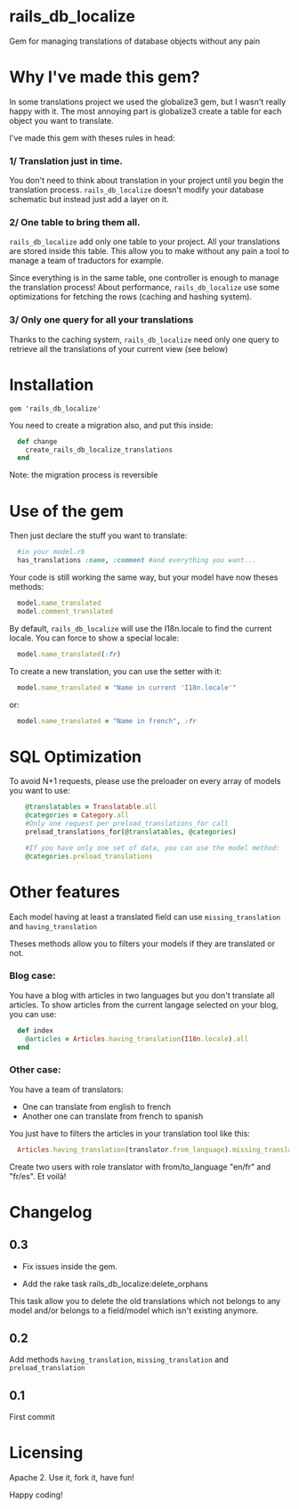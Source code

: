 # rails_db_localize

Gem for managing translations of database objects without any pain

# Why I've made this gem?

In some translations project we used the globalize3 gem, but I wasn't really happy with it.
The most annoying part is globalize3 create a table for each object you want to translate.

I've made this gem with theses rules in head:

### 1/ Translation just in time.

You don't need to think about translation in your project until you begin the translation process.
`rails_db_localize` doesn't modify your database schematic but instead just add a layer on it.

### 2/ One table to bring them all.

`rails_db_localize` add only one table to your project. All your translations are stored inside this table.
This allow you to make without any pain a tool to manage a team of traductors for example. 

Since everything is in the same table, one controller is enough to manage the translation process!
About performance, `rails_db_localize` use some optimizations for fetching the rows (caching and hashing system).

### 3/ Only one query for all your translations

Thanks to the caching system, `rails_db_localize` need only one query to retrieve all the translations of your current view (see below)

# Installation

```Gemfile
gem 'rails_db_localize'
```

You need to create a migration also, and put this inside:

```ruby
  def change
    create_rails_db_localize_translations
  end
```

Note: the migration process is reversible

# Use of the gem

Then just declare the stuff you want to translate:

```ruby
  #in your model.rb
  has_translations :name, :comment #and everything you want...
```

Your code is still working the same way, but your model have now theses methods:

```ruby
  model.name_translated
  model.comment_translated
```

By default, `rails_db_localize` will use the I18n.locale to find the current locale. You can force to show a special locale:

```ruby
  model.name_translated(:fr)
```

To create a new translation, you can use the setter with it:

```ruby
  model.name_translated = "Name in current 'I18n.locale'"
```

or:

```ruby
  model.name_translated = "Name in french", :fr
```

# SQL Optimization

To avoid N+1 requests, please use the preloader on every array of models you want to use:

```ruby
    @translatables = Translatable.all
    @categories = Category.all
    #Only one request per preload_translations_for call
    preload_translations_for(@translatables, @categories)

    #If you have only one set of data, you can use the model method:
    @categories.preload_translations
```

# Other features

Each model having at least a translated field can use `missing_translation` and `having_translation`

Theses methods allow you to filters your models if they are translated or not.

### Blog case:

You have a blog with articles in two languages but you don't translate all articles.
To show articles from the current langage selected on your blog, you can use:

```ruby
  def index
    @articles = Articles.having_translation(I18n.locale).all
  end
```

### Other case:

You have a team of translators:
- One can translate from english to french
- Another one can translate from french to spanish

You just have to filters the articles in your translation tool like this:
```ruby
  Articles.having_translation(translator.from_language).missing_translation(translator.to_language)
```
Create two users with role translator with from/to_language "en/fr" and "fr/es". Et voilà!

# Changelog

## 0.3

* Fix issues inside the gem.

* Add the rake task rails_db_localize:delete_orphans

This task allow you to delete the old translations which not belongs to any model and/or belongs to a field/model which isn't existing anymore.

## 0.2

Add methods `having_translation`, `missing_translation` and `preload_translation`

## 0.1

First commit

# Licensing

Apache 2. Use it, fork it, have fun!

Happy coding!

